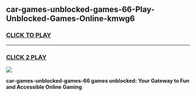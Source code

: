 
## car-games-unblocked-games-66-Play-Unblocked-Games-Online-kmwg6
<h3>
<a href="https://premium76.site?title=car-games-unblocked-games-66&ref=24A">CLICK TO PLAY</a></h3>
<hr>

<h3>
<a href="https://premium76.site?title=car-games-unblocked-games-66&ref=24A">CLICK 2 PLAY</a>
  
</h3>

<a href="https://premium76.site?title=car-games-unblocked-games-66&ref=24A"><img src="https://clearcache.store/games.png"></a>


**car-games-unblocked-games-66 games unblocked: Your Gateway to Fun and Accessible Online Gaming**
